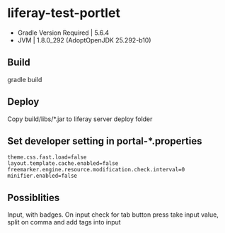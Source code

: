 # liferay-test-portlet

- Gradle Version Required | 5.6.4
- JVM                     | 1.8.0_292 (AdoptOpenJDK 25.292-b10)


## Build

gradle build

## Deploy

Copy build/libs/*.jar to liferay server deploy folder

## Set developer setting in portal-*.properties

```
theme.css.fast.load=false
layout.template.cache.enabled=false
freemarker.engine.resource.modification.check.interval=0
minifier.enabled=false  
```


## Possiblities

Input, with badges.
    On input check for tab button press
        take input value, split on comma and add tags into input
